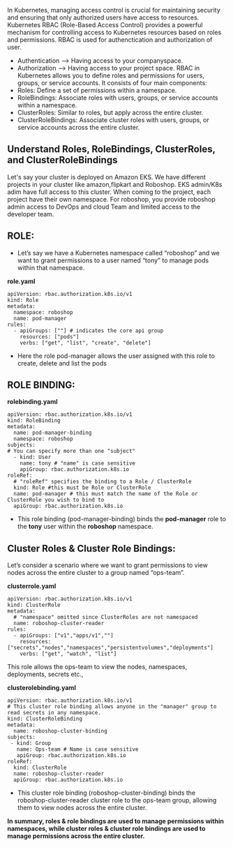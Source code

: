 In Kubernetes, managing access control is crucial for maintaining security and ensuring that only authorized users have access to resources. 
Kubernetes RBAC (Role-Based Access Control) provides a powerful mechanism for controlling access to Kubernetes resources based on roles and permissions.
RBAC is used for authenctication and authorization of user.
 * Authentication --> Having access to your companyspace.
 * Authorization --> Having access to your project space.
RBAC in Kubernetes allows you to define roles and permissions for users, groups, or service accounts. It consists of four main components:
* Roles: Define a set of permissions within a namespace.
* RoleBindings: Associate roles with users, groups, or service accounts within a namespace.
* ClusterRoles: Similar to roles, but apply across the entire cluster.
* ClusterRoleBindings: Associate cluster roles with users, groups, or service accounts across the entire cluster.

## Understand Roles, RoleBindings, ClusterRoles, and ClusterRoleBindings

Let's say your cluster is deployed on Amazon EKS. We have different projects in your cluster like amazon,flipkart and Roboshop.
EKS admin/K8s adim have full access to this cluster.
When coming to the project, each project have their own namespace.
For roboshop, you provide roboshop admin access to DevOps and cloud Team and limited access to the developer team.
## ROLE: 
* Let’s say we have a Kubernetes namespace called “roboshop” and we want to grant permissions to a user named “tony” to manage pods within that namespace.

**role.yaml**

```
apiVersion: rbac.authorization.k8s.io/v1
kind: Role
metadata:
  namespace: roboshop
  name: pod-manager
rules:
  - apiGroups: [""] # indicates the core api group
    resources: ["pods"]
    verbs: ["get", "list", "create", "delete"]
```
* Here the role pod-manager allows the user assigned with this role to create, delete and list the pods

## ROLE BINDING:

**rolebinding.yaml**

```
apiVersion: rbac.authorization.k8s.io/v1
kind: RoleBinding
metadata:
  name: pod-manager-binding
  namespace: roboshop
subjects:
# You can specify more than one "subject"
  - kind: User
    name: tony # "name" is case sensitive
    apiGroup: rbac.authorization.k8s.io
roleRef:
  # "roleRef" specifies the binding to a Role / ClusterRole
  kind: Role #this must be Role or ClusterRole
  name: pod-manager # this must match the name of the Role or ClusterRole you wish to bind to
  apiGroup: rbac.authorization.k8s.io
```
* This role binding (pod-manager-binding) binds the **pod-manager** role to the **tony** user within the **roboshop** namespace.

## Cluster Roles & Cluster Role Bindings:

Let’s consider a scenario where we want to grant permissions to view nodes across the entire cluster to a group named “ops-team”.

**clusterrole.yaml**

```
apiVersion: rbac.authorization.k8s.io/v1
kind: ClusterRole
metadata:
  # "namespace" omitted since ClusterRoles are not namespaced
  name: roboshop-cluster-reader
rules:
  - apiGroups: ["v1","apps/v1",""]
    resources: ["secrets","nodes","namespaces","persistentvolumes","deployments"]
    verbs: ["get", "watch", "list"]
```

This role allows the ops-team to view the nodes, namespaces, deployments, secrets etc.,

**clusterolebinding.yaml**

```
apiVersion: rbac.authorization.k8s.io/v1
# This cluster role binding allows anyone in the "manager" group to read secrets in any namespace.
kind: ClusterRoleBinding
metadata:
  name: roboshop-cluster-binding
subjects:
 - kind: Group
   name: Ops-team # Name is case sensitive
   apiGroup: rbac.authorization.k8s.io
roleRef:
  kind: ClusterRole
  name: roboshop-cluster-reader
  apiGroup: rbac.authorization.k8s.io
```

* This cluster role binding (roboshop-cluster-binding) binds the roboshop-cluster-reader cluster role to the ops-team group, allowing them to view nodes across the entire cluster.

**In summary, roles & role bindings are used to manage permissions within namespaces, while cluster roles & cluster role bindings are used to manage permissions across the entire cluster.**